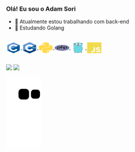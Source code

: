 ### Olá! Eu sou o Adam Sori

- 🔭 Atualmente estou trabalhando com back-end
- 🌱 Estudando Golang


<div align="center">
  <a href="https://github.com/adamsori">
  <!--<img height="180em" src="https://github-readme-stats.vercel.app/api?username=adamsori&show_icons=true&theme=tokyonight&include_all_commits=true&count_private=true"/> -->
 <!-- <img height="130em" src="https://github-readme-stats.vercel.app/api/top-langs/?username=adamsori&layout=compact&langs_count=7&theme=tokyonight"/> -->
</div>
<div style="display: inline_block"><br>
   <img align="center" alt="Adam-C" height="30" width="40" src="https://raw.githubusercontent.com/devicons/devicon/master/icons/c/c-original.svg">
   <img align="center" alt="Adam-Cpp" height="30" width="40" src="https://raw.githubusercontent.com/devicons/devicon/master/icons/cplusplus/cplusplus-original.svg">
  <img align="center" alt="Adam-Py" height="30" width="40" src="https://raw.githubusercontent.com/devicons/devicon/master/icons/python/python-plain.svg">
  <img align="center" alt="Adam-Php" height="30" width="40" src="https://raw.githubusercontent.com/devicons/devicon/master/icons/php/php-original.svg">
  <img align="center" alt="Adam-Go" height="30" width="40" src="https://raw.githubusercontent.com/devicons/devicon/master/icons/go/go-original.svg">
  <img align="center" alt="Adam-Js" height="30" width="40" src="https://raw.githubusercontent.com/devicons/devicon/master/icons/javascript/javascript-plain.svg">
</div>
  
  ##
 
<div> 

  <a href = "mailto:adam.sori@gmail.com"><img src="https://img.shields.io/badge/-Gmail-%23333?style=for-the-badge&logo=gmail&logoColor=white" target="_blank"></a>
  <a href="https://www.linkedin.com/in/adam-william-sori-143b25194" target="_blank"><img src="https://img.shields.io/badge/-LinkedIn-%230077B5?style=for-the-badge&logo=linkedin&logoColor=white" target="_blank"></a> 
 
  ![Snake animation](https://github.com/adamsori/adamsori/blob/output/github-contribution-grid-snake.svg)
 
</div>


